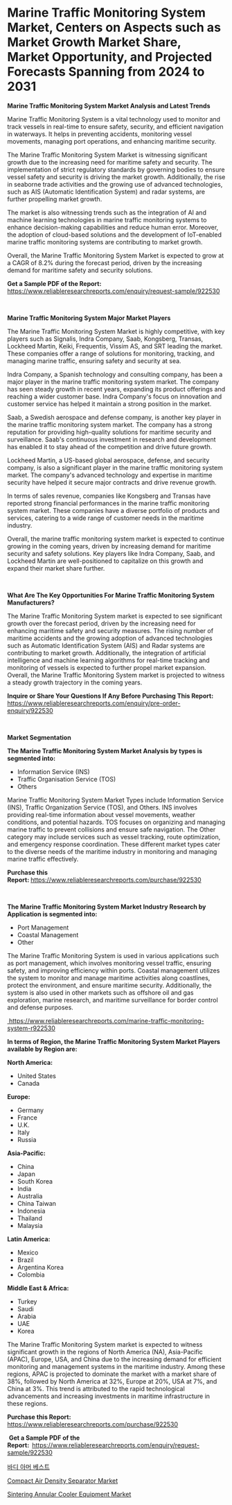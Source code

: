 <p><h1>Marine Traffic Monitoring System Market, Centers on Aspects such as Market Growth Market Share, Market Opportunity, and Projected Forecasts Spanning from 2024 to 2031</h1></p><p><strong>Marine Traffic Monitoring System Market Analysis and Latest Trends</strong></p>
<p><p>Marine Traffic Monitoring System is a vital technology used to monitor and track vessels in real-time to ensure safety, security, and efficient navigation in waterways. It helps in preventing accidents, monitoring vessel movements, managing port operations, and enhancing maritime security.</p><p>The Marine Traffic Monitoring System Market is witnessing significant growth due to the increasing need for maritime safety and security. The implementation of strict regulatory standards by governing bodies to ensure vessel safety and security is driving the market growth. Additionally, the rise in seaborne trade activities and the growing use of advanced technologies, such as AIS (Automatic Identification System) and radar systems, are further propelling market growth.</p><p>The market is also witnessing trends such as the integration of AI and machine learning technologies in marine traffic monitoring systems to enhance decision-making capabilities and reduce human error. Moreover, the adoption of cloud-based solutions and the development of IoT-enabled marine traffic monitoring systems are contributing to market growth.</p><p>Overall, the Marine Traffic Monitoring System Market is expected to grow at a CAGR of 8.2% during the forecast period, driven by the increasing demand for maritime safety and security solutions.</p></p>
<p><strong>Get a Sample PDF of the Report:&nbsp;</strong> <a href="https://www.reliableresearchreports.com/enquiry/request-sample/922530">https://www.reliableresearchreports.com/enquiry/request-sample/922530</a></p>
<p>&nbsp;</p>
<p><strong>Marine Traffic Monitoring System Major Market Players</strong></p>
<p><p>The Marine Traffic Monitoring System Market is highly competitive, with key players such as Signalis, Indra Company, Saab, Kongsberg, Transas, Lockheed Martin, Keiki, Frequentis, Vissim AS, and SRT leading the market. These companies offer a range of solutions for monitoring, tracking, and managing marine traffic, ensuring safety and security at sea.</p><p>Indra Company, a Spanish technology and consulting company, has been a major player in the marine traffic monitoring system market. The company has seen steady growth in recent years, expanding its product offerings and reaching a wider customer base. Indra Company's focus on innovation and customer service has helped it maintain a strong position in the market.</p><p>Saab, a Swedish aerospace and defense company, is another key player in the marine traffic monitoring system market. The company has a strong reputation for providing high-quality solutions for maritime security and surveillance. Saab's continuous investment in research and development has enabled it to stay ahead of the competition and drive future growth.</p><p>Lockheed Martin, a US-based global aerospace, defense, and security company, is also a significant player in the marine traffic monitoring system market. The company's advanced technology and expertise in maritime security have helped it secure major contracts and drive revenue growth.</p><p>In terms of sales revenue, companies like Kongsberg and Transas have reported strong financial performances in the marine traffic monitoring system market. These companies have a diverse portfolio of products and services, catering to a wide range of customer needs in the maritime industry.</p><p>Overall, the marine traffic monitoring system market is expected to continue growing in the coming years, driven by increasing demand for maritime security and safety solutions. Key players like Indra Company, Saab, and Lockheed Martin are well-positioned to capitalize on this growth and expand their market share further.</p></p>
<p>&nbsp;</p>
<p><strong>What Are The Key Opportunities For Marine Traffic Monitoring System Manufacturers?</strong></p>
<p><p>The Marine Traffic Monitoring System market is expected to see significant growth over the forecast period, driven by the increasing need for enhancing maritime safety and security measures. The rising number of maritime accidents and the growing adoption of advanced technologies such as Automatic Identification System (AIS) and Radar systems are contributing to market growth. Additionally, the integration of artificial intelligence and machine learning algorithms for real-time tracking and monitoring of vessels is expected to further propel market expansion. Overall, the Marine Traffic Monitoring System market is projected to witness a steady growth trajectory in the coming years.</p></p>
<p><strong>Inquire or Share Your Questions If Any Before Purchasing This Report:</strong> <a href="https://www.reliableresearchreports.com/enquiry/pre-order-enquiry/922530">https://www.reliableresearchreports.com/enquiry/pre-order-enquiry/922530</a></p>
<p>&nbsp;</p>
<p><strong>Market Segmentation</strong></p>
<p><strong>The Marine Traffic Monitoring System Market Analysis by types is segmented into:</strong></p>
<p><ul><li>Information Service (INS)</li><li>Traffic Organisation Service (TOS)</li><li>Others</li></ul></p>
<p><p>Marine Traffic Monitoring System Market Types include Information Service (INS), Traffic Organization Service (TOS), and Others. INS involves providing real-time information about vessel movements, weather conditions, and potential hazards. TOS focuses on organizing and managing marine traffic to prevent collisions and ensure safe navigation. The Other category may include services such as vessel tracking, route optimization, and emergency response coordination. These different market types cater to the diverse needs of the maritime industry in monitoring and managing marine traffic effectively.</p></p>
<p><strong>Purchase this Report:&nbsp;</strong><a href="https://www.reliableresearchreports.com/purchase/922530">https://www.reliableresearchreports.com/purchase/922530</a></p>
<p>&nbsp;</p>
<p><strong>The Marine Traffic Monitoring System Market Industry Research by Application is segmented into:</strong></p>
<p><ul><li>Port Management</li><li>Coastal Management</li><li>Other</li></ul></p>
<p><p>The Marine Traffic Monitoring System is used in various applications such as port management, which involves monitoring vessel traffic, ensuring safety, and improving efficiency within ports. Coastal management utilizes the system to monitor and manage maritime activities along coastlines, protect the environment, and ensure maritime security. Additionally, the system is also used in other markets such as offshore oil and gas exploration, marine research, and maritime surveillance for border control and defense purposes.</p></p>
<p><a href="https://www.reliableresearchreports.com/marine-traffic-monitoring-system-r922530">&nbsp;https://www.reliableresearchreports.com/marine-traffic-monitoring-system-r922530</a></p>
<p><strong>In terms of Region, the Marine Traffic Monitoring System Market Players available by Region are:</strong></p>
<p>
    <p> <strong> North America: </strong>
        <ul>
            <li>United States</li>
            <li>Canada</li>
        </ul>
        </p> 
    <p> <strong> Europe: </strong>
        <ul>
            <li>Germany</li>
            <li>France</li>
            <li>U.K.</li>
            <li>Italy</li>
            <li>Russia</li>
        </ul>
        </p> 
    <p> <strong> Asia-Pacific: </strong>
        <ul>
            <li>China</li>
            <li>Japan</li>
            <li>South Korea</li>
            <li>India</li>
            <li>Australia</li>
            <li>China Taiwan</li>
            <li>Indonesia</li>
            <li>Thailand</li>
            <li>Malaysia</li>
        </ul>
        </p> 
    <p> <strong> Latin America: </strong>
        <ul>
            <li>Mexico</li>
            <li>Brazil</li>
            <li>Argentina Korea</li>
            <li>Colombia</li>
        </ul>
        </p> 
    <p> <strong> Middle East & Africa: </strong>
        <ul>
            <li>Turkey</li>
            <li>Saudi</li>
            <li>Arabia</li>
            <li>UAE</li>
            <li>Korea</li>
        </ul>
    </p>
    </p>
<p><p>The Marine Traffic Monitoring System market is expected to witness significant growth in the regions of North America (NA), Asia-Pacific (APAC), Europe, USA, and China due to the increasing demand for efficient monitoring and management systems in the maritime industry. Among these regions, APAC is projected to dominate the market with a market share of 38%, followed by North America at 32%, Europe at 20%, USA at 7%, and China at 3%. This trend is attributed to the rapid technological advancements and increasing investments in maritime infrastructure in these regions.</p></p>
<p><strong>Purchase this Report: </strong><a href="https://www.reliableresearchreports.com/purchase/922530">https://www.reliableresearchreports.com/purchase/922530</a></p>
<p>&nbsp;<strong>Get a Sample PDF of the Report:&nbsp;&nbsp;</strong><a href="https://www.reliableresearchreports.com/enquiry/request-sample/922530">https://www.reliableresearchreports.com/enquiry/request-sample/922530</a></p>
<p><strong></strong></p>
<p><p><a href="https://github.com/laholand/Market-Research-Report-List-3/blob/main/479144653778.md">바디 아머 베스트</a></p><p><a href="https://www.linkedin.com/pulse/compact-air-density-separator-market-share-evolution-growth-andze">Compact Air Density Separator Market</a></p><p><a href="https://www.linkedin.com/pulse/sintering-annular-cooler-equipment-market-analysis-sze-forecasted-avzwe">Sintering Annular Cooler Equipment Market</a></p></p>